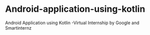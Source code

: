 # Android-application-using-kotlin
Android Application using Kotlin -Virtual Internship by Google and Smartinternz
